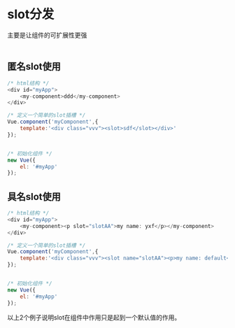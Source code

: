 # slot分发
主要是让组件的可扩展性更强
<br><br>

## 匿名slot使用
```javascript
/* html结构 */
<div id="myApp">
    <my-component>ddd</my-component>
</div>

/* 定义一个简单的slot插槽 */
Vue.component('myComponent',{
    template:'<div class="vvv"><slot>sdf</slot></div>'
});


/* 初始化组件 */
new Vue({
    el: '#myApp'
});
```


## 具名slot使用
```javascript
/* html结构 */
<div id="myApp">
    <my-component><p slot="slotAA">my name: yxf</p></my-component>
</div>

/* 定义一个简单的slot插槽 */
Vue.component('myComponent',{
    template:'<div class="vvv"><slot name="slotAA"><p>my name: default</p></slot></div>'
});


/* 初始化组件 */
new Vue({
    el: '#myApp'
});
```

以上2个例子说明slot在组件中作用只是起到一个默认值的作用。